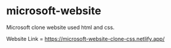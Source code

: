 # microsoft-website
Microsoft clone website used html and css.

Website Link = https://microsoft-website-clone-css.netlify.app/
